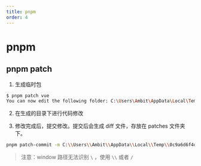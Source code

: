 ```yaml
---
title: pnpm
order: 4
---
```


# pnpm

## pnpm patch

1. 生成临时包

```bash
$ pnpm patch vue
You can now edit the following folder: C:\Users\Ambit\AppData\Local\Temp\0c9a6d6f4d949994fcbba0b6adc4087b
```

2. 在生成的目录下进行代码修改

3. 修改完成后，提交修改。提交后会生成 diff 文件，存放在 patches 文件夹下。

```bash
pnpm patch-commit -m C:\\Users\\Ambit\\AppData\\Local\\Temp\\0c9a6d6f4d949994fcbba0b6adc4087b
```

> 注意：window 路径无法识别 `\` ，使用 `\\` 或者 `/`
